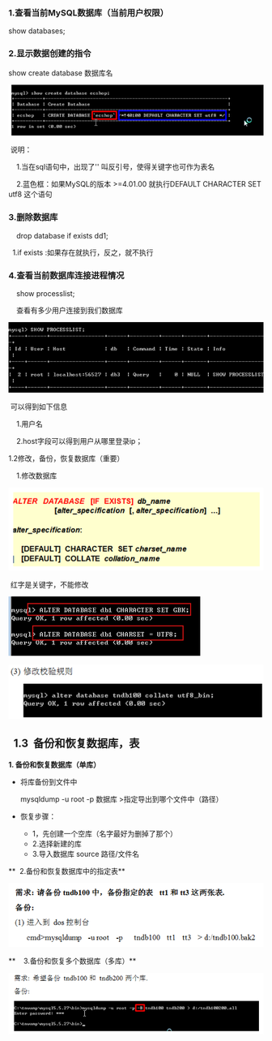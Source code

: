 ### 1.查看当前MySQL数据库（当前用户权限）

show databases;

### 2.显示数据创建的指令

show create database 数据库名

![](/img/Language/MySQL/databases_operation/7755eb5b-3644-4883-be15-1ea59eaf60ea.png)

 说明：

    1.当在sql语句中，出现了'' 叫反引号，使得关键字也可作为表名

    2.蓝色框：如果MySQL的版本 &gt;=4.01.00 就执行DEFAULT CHARACTER SET utf8 这个语句 



### 3.删除数据库

    drop database if exists dd1;

  1.if exists :如果存在就执行，反之，就不执行

### 4.查看当前数据库连接进程情况

    show processlist;

    查看有多少用户连接到我们数据库

![](/img/Language/MySQL/databases_operation/4bfc80e9-4067-4494-b7b5-55e067c50d91.png)

 可以得到如下信息

    1.用户名

    2.host字段可以得到用户从哪里登录ip；



  
1.2修改，备份，恢复数据库（重要）

    1.修改数据库

![](/img/Language/MySQL/databases_operation/6b39f6e4-43f5-4ca7-bb41-6a404a00c39a.png)

 红字是关键字，不能修改

![](/img/Language/MySQL/databases_operation/61bf85e8-2379-4d68-97d3-0b834d2f7a9b.png)

![](/img/Language/MySQL/databases_operation/283b8d8a-7ec7-4605-9e12-96f187852ea0.png)

##   1.3  备份和恢复数据库，表

**1. 备份和恢复数据库（单库）**


- 将库备份到文件中

    mysqldump -u root -p 数据库 &gt;指定导出到哪个文件中（路径）

- 恢复步骤：
  - 1，先创建一个空库（名字最好为删掉了那个）
  - 2.选择新建的库
  - 3.导入数据库 source 路径/文件名

**  2.备份和恢复数据库中的指定表**

![](/img/Language/MySQL/databases_operation/989641e5-4190-4b54-89f7-236596ee496f.png)

**    3.备份和恢复多个数据库（多库）**

![](/img/Language/MySQL/databases_operation/5ef4f157-d498-40a7-9a5f-4945b2a31f9c.png)

